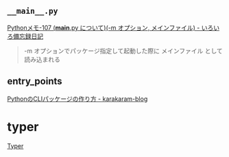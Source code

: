 ## `__main__.py`

[Pythonメモ-107 (__main__.py について)(-m オプション, メインファイル) - いろいろ備忘録日記](https://devlights.hatenablog.com/entry/2019/07/13/231344)

> -m オプションでパッケージ指定して起動した際に メインファイル として読み込まれる

## entry_points
[PythonのCLIパッケージの作り方 - karakaram-blog](https://www.karakaram.com/how-to-create-python-cli-package/)

# typer
[Typer](https://typer.tiangolo.com/)
